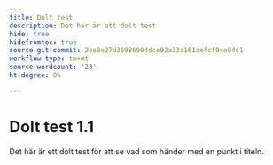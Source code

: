 ```yaml
---
title: Dolt test
description: Det här är ett dolt test
hide: true
hidefromtoc: true
source-git-commit: 2ee8e27d36986904dce92a33a161aefcf9ce94c1
workflow-type: tm+mt
source-wordcount: '23'
ht-degree: 0%

---
```


# Dolt test 1.1

Det här är ett dolt test för att se vad som händer med en punkt i titeln.
